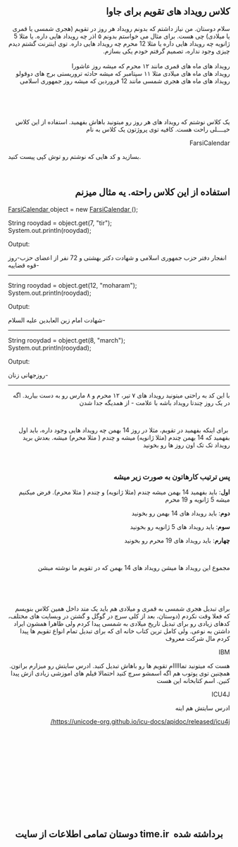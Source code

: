 <h2 dir="rtl" dir="rtl">کلاس رویداد های تقویم برای جاوا</h2>
<div dir="rtl">سلام دوستان. من نیاز داشتم که بدونم رویداد هر روز در تقویم (هجری شمسی یا قمری یا میلادی) چی هست. برای مثال می خواستم بدونم ۵ اذر چه رویداد هایی داره. یا مثلا 5 ژانویه چه رویداد هایی داره یا مثلا 12 محرم چه رویداد هایی داره. توی اینترنت گشتم دیدم چیزی وجود نداره، تصمیم گرفتم خودم یکی بسازم.</div>
<div dir="rtl">&nbsp;</div>
<div dir="rtl">رویداد های ماه های قمری مانند ۱۲ محرم که میشه روز عاشورا</div>
<div dir="rtl">رویداد های ماه های میلادی مثلا ۱۱ سپتامبر که میشه حادثه تروریستی برج های دوقولو</div>
<div dir="rtl">رویداد های ماه های هجری شمسی مانند 12 فروردین که میشه روز جمهوری اسلامی</div>
<p dir="rtl" dir="rtl">&nbsp;</p>
<p dir="rtl">&nbsp;</p>
<p dir="rtl">یک کلاس نوشتم که رویداد های هر روز رو میتونید باهاش بفهمید. استفاده از این کلاس خیــــلی راحت هست. کافیه توی پروژتون یک کلاس به نام</p>
<p dir="rtl">FarsiCalendar</p>
<p style="text-align: left;">بسازید و کد هایی که نوشتم رو توش کپی پیست کنید.</p>
<div dir="rtl">&nbsp;</div>
<h2 dir="rtl">استفاده از این کلاس راحته. یه مثال میزنم</h2>
<p><span class="css-truncate css-truncate-target"><a id="4b42d5b8b69bc14caeedfea4a1d4512e-61f121b620b518254358199044002b9164287492" class="js-navigation-open" title="FarsiCalendar.java" href="https://github.com/dddeveloperrr/Calendar/blob/master/FarsiCalendar.java">FarsiCalendar&nbsp;</a></span>object = new <span class="css-truncate css-truncate-target"><a id="4b42d5b8b69bc14caeedfea4a1d4512e-61f121b620b518254358199044002b9164287492" class="js-navigation-open" title="FarsiCalendar.java" href="https://github.com/dddeveloperrr/Calendar/blob/master/FarsiCalendar.java">FarsiCalendar&nbsp;</a></span>();</p>
<p>String rooydad = object.get(7, "tir");<br /> System.out.println(rooydad);</p>
<p>Output:</p>
<p>انفجار دفتر حزب جمهوری اسلامی و شهادت دکتر بهشتی و 72 نفر از اعضای حزب-روز قوه قضاییه-</p>
<hr />
<p>String rooydad = object.get(12, "moharam");<br /> System.out.println(rooydad);</p>
<p>Output:</p>
<p>شهادت امام زین العابدین علیه السلام-</p>
<hr />
<p>String rooydad = object.get(8, "march");<br /> System.out.println(rooydad);</p>
<p>Output:</p>
<p>روزجهانی زنان-</p>
<hr />
<p dir="rtl">با این کد به راحتی میتونید رویداد های ۷ تیر، ۱۲ محرم و ۸ مارس رو به دست بیارید. اگه در یک روز چندتا رویداد باشه با علامت - از همدیگه جدا شدن</p>
<p dir="rtl">&nbsp;</p>
<p dir="rtl">&nbsp;برای اینکه بفهمید در تقویم، مثلا در روز 14 بهمن چه رویداد هایی وجود داره، باید اول بفهمید که 14 بهمن چندم (مثلا ژانویه) میشه و چندم ( مثلا محرم) میشه. بعدش برید رویداد تک تک اون روز ها رو بخونید</p>
<p dir="rtl">&nbsp;</p>
<h3 dir="rtl">پس ترتیب کارهاتون به صورت زیر میشه</h3>
<p dir="rtl"><strong>اول</strong>: باید بفهمید 14 بهمن میشه چندم (مثلا ژانویه) و چندم ( مثلا محرم). فرض میکنیم میشه 5 ژانویه و 19 محرم</p>
<p dir="rtl"><strong>دوم</strong>: باید رویداد های 14 بهمن رو بخونید</p>
<p dir="rtl"><strong>سوم</strong>: باید رویداد های 5 ژانویه رو بخونید</p>
<p dir="rtl"><strong>چهارم</strong>: باید رویداد های 19 محرم رو بخونید</p>
<p dir="rtl">&nbsp;</p>
<p dir="rtl">مجموع این رویداد ها میشن رویداد های 14 بهمن که در تقویم ما نوشته میشن</p>
<p dir="rtl">&nbsp;</p>
<p dir="rtl">&nbsp;</p>
<p dir="rtl">برای تبدیل هجری شمسی به قمری و میلادی هم باید یک متد داخل همین کلاس بنویسم که فعلا وقت نکردم (دوستان، بعد از کلی سرچ در گوگل و گشتن در وبسایت های مختلف، کدهای زیادی رو برای تبدیل تاریخ میلادی به شمسی پیدا کردم ولی ظاهرا همشون ایراد داشتن به نوعی. ولی کامل ترین کتاب خانه ای که برای تبدیل تمام انواع تقویم ها پیدا کردم مال شرکت معروف</p>
<p dir="rtl">IBM</p>
<p dir="rtl">هست که میتونید تمااااام تقویم ها رو باهاش تبدیل کنید. ادرس سایتش رو میزارم براتون. همچنین توی یوتوب هم اگه اسمشو سرچ کنید احتمالا فیلم های اموزشی زیادی ازش پیدا کنین. اسم کتابخانه این هست</p>
<p dir="rtl">ICU4J&nbsp;</p>
<p dir="rtl">ادرس سایتش هم اینه</p>
<p dir="rtl"><a href="https://unicode-org.github.io/icu-docs/apidoc/released/icu4j/">https://unicode-org.github.io/icu-docs/apidoc/released/icu4j/</a></p>
<p dir="rtl">&nbsp;</p>
<p dir="rtl">&nbsp;</p>
<h2 style="text-align: center;">&nbsp;</h2>
<p>&nbsp;</p>
<h2 style="text-align: center;">&nbsp;</h2>
<h2 style="text-align: center;" dir="rtl" >برداشته شده&nbsp; time.ir دوستان تمامی اطلاعات از سایت<br /><br /></h2>
